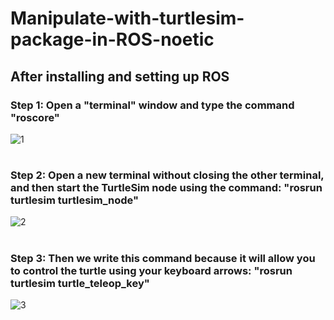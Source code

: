 # Manipulate-with-turtlesim-package-in-ROS-noetic

## After installing and setting up ROS


### Step 1: Open a "terminal" window and type the command "roscore"

![1](https://github.com/user-attachments/assets/f06afa90-6162-429a-a057-dcda88f86267)

#
### Step 2: Open a new terminal without closing the other terminal, and then start the TurtleSim node using the command: "rosrun turtlesim turtlesim_node"

![2](https://github.com/user-attachments/assets/f5e175a5-e816-49de-8776-2a80c59ab23e)

#
### Step 3: Then we write this command because it will allow you to control the turtle using your keyboard arrows: "rosrun turtlesim turtle_teleop_key"

![3](https://github.com/user-attachments/assets/64ec29b8-f263-4671-a7fd-5df3b7d9bdac)

